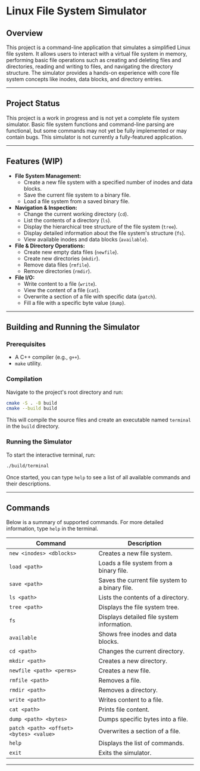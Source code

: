 # Linux File System Simulator

## Overview

This project is a command-line application that simulates a simplified Linux file system. It allows users to interact with a virtual file system in memory, performing basic file operations such as creating and deleting files and directories, reading and writing to files, and navigating the directory structure. The simulator provides a hands-on experience with core file system concepts like inodes, data blocks, and directory entries.

---

## Project Status

This project is a work in progress and is not yet a complete file system simulator. Basic file system functions and command-line parsing are functional, but some commands may not yet be fully implemented or may contain bugs. This simulator is not currently a fully-featured application.

---

## Features (WIP)

* **File System Management:**
  * Create a new file system with a specified number of inodes and data blocks.
  * Save the current file system to a binary file.
  * Load a file system from a saved binary file.
* **Navigation & Inspection:**
  * Change the current working directory (`cd`).
  * List the contents of a directory (`ls`).
  * Display the hierarchical tree structure of the file system (`tree`).
  * Display detailed information about the file system's structure (`fs`).
  * View available inodes and data blocks (`available`).
* **File & Directory Operations:**
  * Create new empty data files (`newfile`).
  * Create new directories (`mkdir`).
  * Remove data files (`rmfile`).
  * Remove directories (`rmdir`).
* **File I/O:**
  * Write content to a file (`write`).
  * View the content of a file (`cat`).
  * Overwrite a section of a file with specific data (`patch`).
  * Fill a file with a specific byte value (`dump`).

---

## Building and Running the Simulator

### Prerequisites
* A C++ compiler (e.g., `g++`).
* `make` utility.

### Compilation
Navigate to the project's root directory and run:

```bash
cmake -S . -B build
cmake --build build
```

This will compile the source files and create an executable named `terminal` in the `build` directory.

### Running the Simulator
To start the interactive terminal, run:

```bash
./build/terminal
```

Once started, you can type `help` to see a list of all available commands and their descriptions.

---

## Commands

Below is a summary of supported commands. For more detailed information, type `help` in the terminal.

| Command | Description |
|---------|-------------|
| `new <inodes> <dblocks>` | Creates a new file system. |
| `load <path>` | Loads a file system from a binary file. |
| `save <path>` | Saves the current file system to a binary file. |
| `ls <path>` | Lists the contents of a directory. |
| `tree <path>` | Displays the file system tree. |
| `fs` | Displays detailed file system information. |
| `available` | Shows free inodes and data blocks. |
| `cd <path>` | Changes the current directory. |
| `mkdir <path>` | Creates a new directory. |
| `newfile <path> <perms>` | Creates a new file. |
| `rmfile <path>` | Removes a file. |
| `rmdir <path>` | Removes a directory. |
| `write <path>` | Writes content to a file. |
| `cat <path>` | Prints file content. |
| `dump <path> <bytes>` | Dumps specific bytes into a file. |
| `patch <path> <offset> <bytes> <value>` | Overwrites a section of a file. |
| `help` | Displays the list of commands. |
| `exit` | Exits the simulator. |

---
